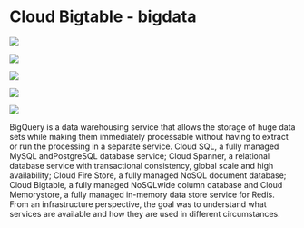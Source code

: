 # Cloud Bigtable - bigdata

[![](https://lh4.googleusercontent.com/3Inpdpe05xrAwwkIbcUUnFdhKcMFfzxqhUAkMknSZrQ7Mvh88j6oq1t2DNi5s1tL94xS0rUcvKfRGsucaF3IMIVyN3-oqzd-gasPrqeoFJOsTFQCQ22LiF3_Ckz8tg3IPjnb9jX8DLieGR2p-pF7XzG0GFvoMd0qbMJIyoaASpf45G1_dxWR8Bvub9-_xA)](https://lh4.googleusercontent.com/3Inpdpe05xrAwwkIbcUUnFdhKcMFfzxqhUAkMknSZrQ7Mvh88j6oq1t2DNi5s1tL94xS0rUcvKfRGsucaF3IMIVyN3-oqzd-gasPrqeoFJOsTFQCQ22LiF3_Ckz8tg3IPjnb9jX8DLieGR2p-pF7XzG0GFvoMd0qbMJIyoaASpf45G1_dxWR8Bvub9-_xA)

[![](https://lh5.googleusercontent.com/iuouWZZDiWXEPy69qU4fl-_PbfzDTqNY3PuKpn7jQTRX7_FBQA36XlsuepeH__WjZqQr263RCVJn8ei66CJGfBuTZbiQAEKKzrIrbIHT3sYC0-P4YWx3umrMLEf_bMx_HJgM6KreS9L-agxvvBkNyERXiAwFiLcKz8RQm4ppG7F-XGPmX0QDckSxuuiYeA)](https://lh5.googleusercontent.com/iuouWZZDiWXEPy69qU4fl-_PbfzDTqNY3PuKpn7jQTRX7_FBQA36XlsuepeH__WjZqQr263RCVJn8ei66CJGfBuTZbiQAEKKzrIrbIHT3sYC0-P4YWx3umrMLEf_bMx_HJgM6KreS9L-agxvvBkNyERXiAwFiLcKz8RQm4ppG7F-XGPmX0QDckSxuuiYeA)

[![](https://lh6.googleusercontent.com/QZBW_q5b9r3BUOhGNp38YbKchpWtHt6YPi1x9uMWq27eUTnpbybIj8zlHRUYp_WWRk1nKlmnKzF9RkkWaw8prk4Xs7Zmd9DG5qnFlpAgmEffx6dWJIeu1TOzXbJNlzg56OgoA2lPt2DystxyLspURLarSV4JdlNMD5EVoiGvTwH9_H8-A_ZLJpqOrIAwBA)](https://lh6.googleusercontent.com/QZBW_q5b9r3BUOhGNp38YbKchpWtHt6YPi1x9uMWq27eUTnpbybIj8zlHRUYp_WWRk1nKlmnKzF9RkkWaw8prk4Xs7Zmd9DG5qnFlpAgmEffx6dWJIeu1TOzXbJNlzg56OgoA2lPt2DystxyLspURLarSV4JdlNMD5EVoiGvTwH9_H8-A_ZLJpqOrIAwBA)

[![](https://lh6.googleusercontent.com/V9O1tSCr34kAK0OHcoTOLoy6t82u44bStndM2Bvw8fqkbh3iAs7-RKSF7ac6XP8qpF-9QIcX1WP-idS4jN67m4ZBXyQIdbx_FEmCCxULqodDKbXnR8sos3DVjhfz9l358s4XwTZHUXP65TY38fp0NHQZ5MWaKaS2nERm9qbD4jOuXhxbIPeqZANNEotNBA)](https://lh6.googleusercontent.com/V9O1tSCr34kAK0OHcoTOLoy6t82u44bStndM2Bvw8fqkbh3iAs7-RKSF7ac6XP8qpF-9QIcX1WP-idS4jN67m4ZBXyQIdbx_FEmCCxULqodDKbXnR8sos3DVjhfz9l358s4XwTZHUXP65TY38fp0NHQZ5MWaKaS2nERm9qbD4jOuXhxbIPeqZANNEotNBA)

[![](https://lh4.googleusercontent.com/9w756lbkyWSq_54oXVOuyk0x6mmSCwD1lU0etBwhH-0IM_1RZBbN0pBkRpio6JH1JpyhcHK5atqo8ZvaPENhfQAxrV75Doon8KmI_X3SgprR88NMo5HnJLhzt91V4RfZGCsG0JjqlROrH6tp__TnCM_V3QRfuL9ftSBa_2LWb8mm_u94xULNXJNJVMcxzQ)](https://lh4.googleusercontent.com/9w756lbkyWSq_54oXVOuyk0x6mmSCwD1lU0etBwhH-0IM_1RZBbN0pBkRpio6JH1JpyhcHK5atqo8ZvaPENhfQAxrV75Doon8KmI_X3SgprR88NMo5HnJLhzt91V4RfZGCsG0JjqlROrH6tp__TnCM_V3QRfuL9ftSBa_2LWb8mm_u94xULNXJNJVMcxzQ)

BigQuery is a data warehousing service that allows the storage of huge data sets while making them immediately processable without having to extract or run the processing in a separate service. Cloud SQL, a fully managed MySQL andPostgreSQL database service; Cloud Spanner, a relational database service with transactional consistency, global scale and high availability; Cloud Fire Store, a fully managed NoSQL document database; Cloud Bigtable, a fully managed NoSQLwide column database and Cloud Memorystore, a fully managed in-memory data store service for Redis. From an infrastructure perspective, the goal was to understand what services are available and how they are used in different circumstances.